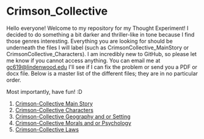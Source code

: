 # Crimson_Collective
Hello everyone! Welcome to my repository for my Thought Experiment! I decided to do something a bit darker and thriller-like in tone because I find those genres interesting. 
Everything you are looking for should be underneath the files I will label (such as CrimsonCollective_MainStory or CrimsonCollective_Characters).
I am incredibly new to GitHub, so please let me know if you cannot access anything. You can email me at gc619@lindenwood.edu
I'll see if I can fix the problem or send you a PDF or docx file. Below is a master list of the different files; they are in no particular order. 

Most importantly, have fun! :D 

1. [Crimson-Collective Main Story](CrimsonCollective_MainStory.md)
2. [Crimson-Collective Characters](CrimsonCollective_Characters.md)
3. [Crimson-Collective Geography and or Setting](CrimsonCollective_Geography.md)
4. [Crimson-Collective Morals and or Psychology](CrimsonCollective_Morals)
5. [Crimson-Collective Laws](CrimsonCollective_Laws.md)
